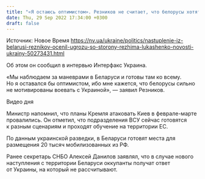 ```yaml
---
title: "«Я остаюсь оптимистом». Резников не считает, что белорусы хотят воевать против Украины"
date: Thu, 29 Sep 2022 17:34:00 +0300
draft: false
---
```

Источник: Новое Время https://nv.ua/ukraine/politics/nastuplenie-iz-belarusi-reznikov-ocenil-ugrozu-so-storony-rezhima-lukashenko-novosti-ukrainy-50273431.html


Об этом он сообщил в интервью Интерфакс Украина. 

«Мы наблюдаем за маневрами в Беларуси и готовы там ко всему. Но я оставался бы оптимистом, ибо мне кажется, что белорусы сильно не мотивированы воевать с Украиной», — заявил Резников.

 Видео дня   

Министр напомнил, что планы Кремля атаковать Киев в феврале-марте провалились. Он отметил, что подразделения ВСУ сейчас готовятся к разным сценариям и проходят обучение на территории ЕС.

По данным украинской разведки, в Беларуси готовят места для размещения 20 тысяч мобилизованных из РФ.

Ранее секретарь СНБО Алексей Данилов заявлял, что в случае нового наступления с территории Беларуси оккупанты получат ответ от Украины, на который не рассчитывают.
